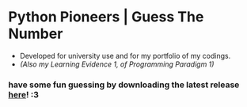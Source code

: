 # Python Pioneers | Guess The Number

* Developed for university use and for my portfolio of my codings.
* *(Also my Learning Evidence 1, of Programming Paradigm 1)*

### have some fun guessing by downloading the latest release [here](https://github.com/iid3rp/PythonPioneers-GuessTheNumber-1.2/releases/download/1.1.1/GuessTheNumberGame.exe)! :3
